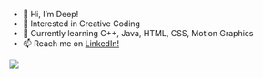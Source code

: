 - 👋 Hi, I’m Deep!
- 👀 Interested in Creative Coding
- 🌱 Currently learning C++, Java, HTML, CSS, Motion Graphics
- 📫 Reach me on [LinkedIn!](https://www.linkedin.com/in/deeprakesh/)

<img src="https://github-readme-stats.vercel.app/api?username=deep0902&&show_icons=true&title_color=ffffff&icon_color=bb2acf&text_color=daf7dc&bg_color=151515">
<!---
Deep0902/Deep0902 is a ✨ special ✨ repository because its `README.md` (this file) appears on your GitHub profile.
You can click the Preview link to take a look at your changes.
--->
